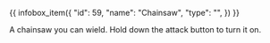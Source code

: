 {{ infobox_item({
	"id": 59,
	"name": "Chainsaw",
	"type": "",
}) }}

A chainsaw you can wield. Hold down the attack button to turn it on.
